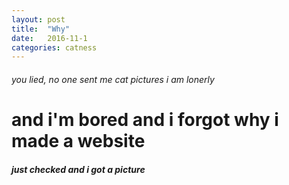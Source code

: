 ```yaml
---
layout: post
title:  "Why"
date:   2016-11-1
categories: catness
---
```

<html>
<body>
<h6> you lied, no one sent me cat pictures i am lonerly</h6>
<h1> and i'm bored and i forgot why i made a website</h1>
<h5> just checked and i got a picture </h5>
<a img=src"https://ton.twitter.com/1.1/ton/data/dm/794733675887792131/794733653800681472/1S7hhPb9.jpg:large"/>
<body/>
<html/>
